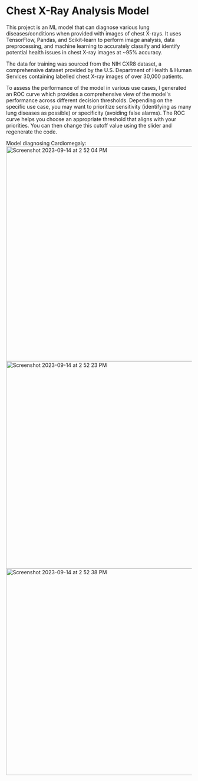 # Chest X-Ray Analysis Model

This project is an ML model that can diagnose various lung diseases/conditions when provided with images of chest X-rays. It uses TensorFlow, Pandas, and Scikit-learn to perform image analysis, data preprocessing, and machine learning to accurately classify and identify potential health issues in chest X-ray images at ~95% accuracy. 

The data for training was sourced from the NIH CXR8 dataset, a comprehensive dataset provided by the U.S. Department of Health & Human Services containing labelled chest X-ray images of over 30,000 patients. 

To assess the performance of the model in various use cases, I generated an ROC curve which provides a comprehensive view of the model's performance across different decision thresholds. Depending on the specific use case, you may want to prioritize sensitivity (identifying as many lung diseases as possible) or specificity (avoiding false alarms). The ROC curve helps you choose an appropriate threshold that aligns with your priorities. You can then change this cutoff value using the slider and regenerate the code.

Model diagnosing Cardiomegaly:
<img width="582" alt="Screenshot 2023-09-14 at 2 52 04 PM" src="https://github.com/atirumal/Chest-X-Ray-Analysis/assets/78452887/ccc6482d-ada3-46c2-935d-151ccad6c91a">
<img width="561" alt="Screenshot 2023-09-14 at 2 52 23 PM" src="https://github.com/atirumal/Chest-X-Ray-Analysis/assets/78452887/39350f65-1b93-4c28-85b8-2c0c0e73cc47">
<img width="560" alt="Screenshot 2023-09-14 at 2 52 38 PM" src="https://github.com/atirumal/Chest-X-Ray-Analysis/assets/78452887/bbd7c9e4-b241-49de-964f-f48495dee3cf">
